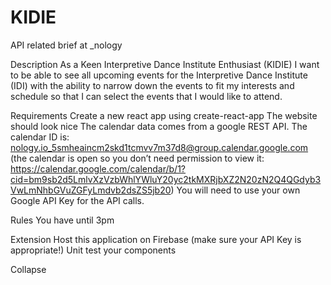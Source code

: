 # KIDIE

API related brief at \_nology

Description
As a Keen Interpretive Dance Institute Enthusiast (KIDIE) I want to be able to see all upcoming events for the Interpretive Dance Institute (IDI) with the ability to narrow down the events to fit my interests and schedule so that I can select the events that I would like to attend.

Requirements
Create a new react app using create-react-app
The website should look nice
The calendar data comes from a google REST API. The calendar ID is: nology.io_5smheaincm2skd1tcmvv7m37d8@group.calendar.google.com (the calendar is open so you don’t need permission to view it: https://calendar.google.com/calendar/b/1?cid=bm9sb2d5LmlvXzVzbWhlYWluY20yc2tkMXRjbXZ2N20zN2Q4QGdyb3VwLmNhbGVuZGFyLmdvb2dsZS5jb20)
You will need to use your own Google API Key for the API calls.

Rules
You have until 3pm

Extension
Host this application on Firebase (make sure your API Key is appropriate!)
Unit test your components

Collapse
